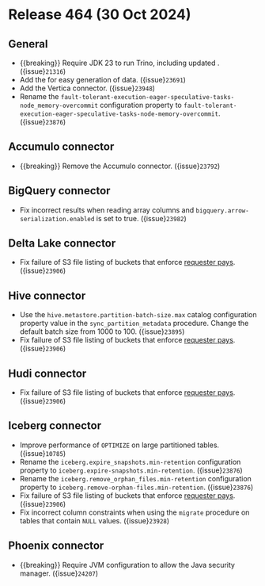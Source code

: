 # Release 464 (30 Oct 2024)

## General

* {{breaking}} Require JDK 23 to run Trino, including updated [](jvm-config). ({issue}`21316`)
* Add the [](/connector/faker) for easy generation of data. ({issue}`23691`)
* Add the Vertica connector. ({issue}`23948`)
* Rename the
  `fault-tolerant-execution-eager-speculative-tasks-node_memory-overcommit`
  configuration property to
  `fault-tolerant-execution-eager-speculative-tasks-node-memory-overcommit`.
  ({issue}`23876`)  

## Accumulo connector

* {{breaking}} Remove the Accumulo connector. ({issue}`23792`)  

## BigQuery connector

* Fix incorrect results when reading array columns and
  `bigquery.arrow-serialization.enabled` is set to true. ({issue}`23982`)

## Delta Lake connector

* Fix failure of S3 file listing of buckets that enforce [requester
  pays](https://docs.aws.amazon.com/AmazonS3/latest/userguide/RequesterPaysBuckets.html).
  ({issue}`23906`)

## Hive connector

* Use the `hive.metastore.partition-batch-size.max` catalog configuration
  property value in the `sync_partition_metadata` procedure. Change the default
  batch size from 1000 to 100. ({issue}`23895`)
* Fix failure of S3 file listing of buckets that enforce [requester
  pays](https://docs.aws.amazon.com/AmazonS3/latest/userguide/RequesterPaysBuckets.html).
  ({issue}`23906`)

## Hudi connector

* Fix failure of S3 file listing of buckets that enforce [requester
  pays](https://docs.aws.amazon.com/AmazonS3/latest/userguide/RequesterPaysBuckets.html).
  ({issue}`23906`)

## Iceberg connector

* Improve performance of `OPTIMIZE` on large partitioned tables. ({issue}`10785`)
* Rename the `iceberg.expire_snapshots.min-retention` configuration property to
  `iceberg.expire-snapshots.min-retention`. ({issue}`23876`)
* Rename the `iceberg.remove_orphan_files.min-retention` configuration property
  to `iceberg.remove-orphan-files.min-retention`. ({issue}`23876`)
* Fix failure of S3 file listing of buckets that enforce [requester
  pays](https://docs.aws.amazon.com/AmazonS3/latest/userguide/RequesterPaysBuckets.html).
  ({issue}`23906`)
* Fix incorrect column constraints when using the `migrate` procedure on tables
  that contain `NULL` values. ({issue}`23928`)

## Phoenix connector

* {{breaking}} Require JVM configuration to allow the Java security manager. ({issue}`24207`)
